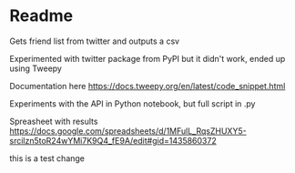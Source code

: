 # Readme

Gets friend list from twitter and outputs a csv

Experimented with twitter package from PyPI but it didn't work, ended up using Tweepy

Documentation here https://docs.tweepy.org/en/latest/code_snippet.html

Experiments with the API in Python notebook, but full script in .py

Spreasheet with results
https://docs.google.com/spreadsheets/d/1MFulL_RqsZHUXY5-srcilzn5toR24wYMi7K9Q4_fE9A/edit#gid=1435860372

this is a test change